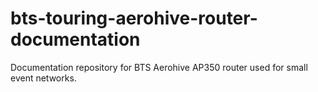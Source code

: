 # bts-touring-aerohive-router-documentation
Documentation repository for BTS Aerohive AP350 router used for small event networks.
